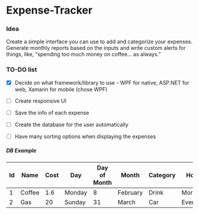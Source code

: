 # Expense-Tracker


### Idea
Create a simple interface you can use to add and categorize your expenses. Generate monthly reports based on the inputs and write custom alerts for things, like, “spending too much money on coffee… as always.”


### TO-DO list
  - [x] Decide on what framework/library to use - WPF for native, ASP.NET for web, Xamarin for mobile (chose WPF)
  - [ ] Create responsive UI
  - [ ] Save the info of each expense
  - [ ] Create the database for the user automatically
  - [ ] Have many sorting options when displaying the expenses


##### DB Example
| Id | Name | Cost | Day | Day of Month | Month | Category | Hour | 
| ----------- | ----------- | ----------- | ----------- | ----------- | ----------- | ----------- | ----------- |
| 1 | Coffee | 1.6 | Monday | 8 | February | Drink | Morning |
| 2 | Gas | 20 | Sunday | 31 | March | Car | Evening |
